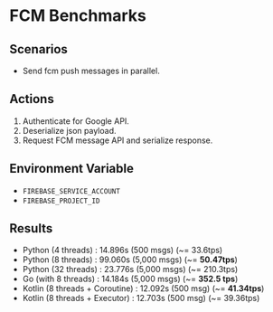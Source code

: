 # FCM Benchmarks
## Scenarios

  * Send fcm push messages in parallel.

## Actions

  1. Authenticate for Google API.
  2. Deserialize json payload.
  3. Request FCM message API and serialize response.

## Environment Variable

  - `FIREBASE_SERVICE_ACCOUNT`
  - `FIREBASE_PROJECT_ID`

## Results

  - Python (4 threads) : 14.896s (500 msgs) (~= 33.6tps)
  - Python (8 threads) : 99.060s (5,000 msgs) (~= **50.47tps**)
  - Python (32 threads) : 23.776s (5,000 msgs) (~= 210.3tps)
  - Go (with 8 threads) : 14.184s (5,000 msgs) (~= **352.5 tps**)
  - Kotlin (8 threads + Coroutine) : 12.092s (500 msg) (~= **41.34tps**)
  - Kotlin (8 threads + Executor) : 12.703s (500 msg) (~= 39.36tps)
